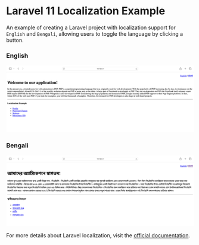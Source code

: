 # Laravel 11 Localization Example

An example of creating a Laravel project with localization support for `English` and `Bengali`, allowing users to toggle the language by clicking a button.

### English
![English Screenshot](./public/screenshots/en.png)

### Bengali
![Bengali Screenshot](./public/screenshots/bn.png)

For more details about Laravel localization, visit the [official documentation](https://laravel.com/docs/11.x/localization).
